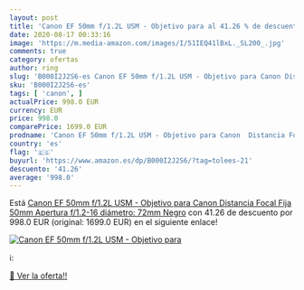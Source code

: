 ```yaml
---
layout: post
title: 'Canon EF 50mm f/1.2L USM - Objetivo para al 41.26 % de descuento'
date: 2020-08-17 00:33:16
image: 'https://m.media-amazon.com/images/I/51IEQ41lBxL._SL200_.jpg'
comments: true
category: ofertas
author: ring
slug: 'B000I2J2S6-es Canon EF 50mm f/1.2L USM - Objetivo para Canon Distancia...'
sku: 'B000I2J2S6-es'
tags: [ 'canon', ]
actualPrice: 998.0 EUR
currency: EUR
price: 998.0
comparePrice: 1699.0 EUR
prodname: 'Canon EF 50mm f/1.2L USM - Objetivo para Canon  Distancia Focal Fija 50mm  Apertura f/1.2-16  diámetro: 72mm  Negro'
country: 'es'
flag: '🇪🇸'
buyurl: 'https://www.amazon.es/dp/B000I2J2S6/?tag=tolees-21'
descuento: '41.26'
average: '998.0'
---
```


Está [Canon EF 50mm f/1.2L USM - Objetivo para Canon  Distancia Focal Fija 50mm  Apertura f/1.2-16  diámetro: 72mm  Negro](https://www.amazon.es/dp/B000I2J2S6/?tag=tolees-21) con 41.26 de descuento por 998.0 EUR (original: 1699.0 EUR) en el siguiente enlace!

[![Canon EF 50mm f/1.2L USM - Objetivo para](https://m.media-amazon.com/images/I/51IEQ41lBxL._SL200_.jpg)](https://www.amazon.es/dp/B000I2J2S6/?tag=tolees-21)

ℹ️:


[🛒 Ver la oferta!!](https://www.amazon.es/dp/B000I2J2S6/?tag=tolees-21)
